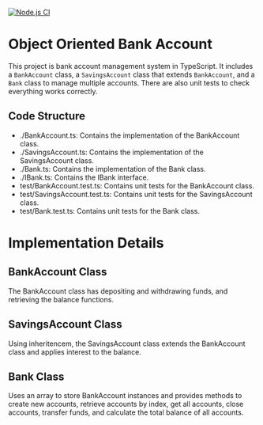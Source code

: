 [![Node.js CI](https://github.com/Londeka-Zikalala/object-oriented-bankaccount/actions/workflows/node.js.yml/badge.svg?branch=main)](https://github.com/Londeka-Zikalala/object-oriented-bankaccount/actions/workflows/node.js.yml)

# Object Oriented Bank Account 

This project is bank account management system in TypeScript. It includes a `BankAccount` class, a `SavingsAccount` class that extends `BankAccount`, and a `Bank` class to manage multiple accounts. There are also unit tests to check everything works correctly.

## Code Structure
- ./BankAccount.ts: Contains the   implementation of the BankAccount class.
- ./SavingsAccount.ts: Contains the implementation of the SavingsAccount class.
- ./Bank.ts: Contains the implementation of the Bank class.
- ./IBank.ts: Contains the IBank interface.
- test/BankAccount.test.ts: Contains unit tests for the BankAccount class.
- test/SavingsAccount.test.ts: Contains unit tests for the SavingsAccount class.
- test/Bank.test.ts: Contains unit tests for the Bank class.

# Implementation Details
## BankAccount Class
The BankAccount class has depositing and withdrawing funds, and retrieving the balance functions.

## SavingsAccount Class
Using inheritencem, the SavingsAccount class extends the BankAccount class and applies interest to the balance. 

## Bank Class
Uses an array to store BankAccount instances and provides methods to create new accounts, retrieve accounts by index, get all accounts, close accounts, transfer funds, and calculate the total balance of all accounts.
